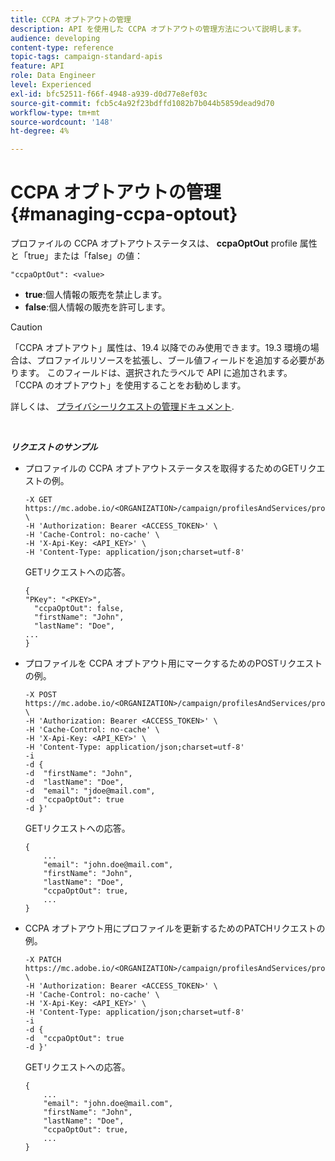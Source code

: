 ```yaml
---
title: CCPA オプトアウトの管理
description: API を使用した CCPA オプトアウトの管理方法について説明します。
audience: developing
content-type: reference
topic-tags: campaign-standard-apis
feature: API
role: Data Engineer
level: Experienced
exl-id: bfc52511-f66f-4948-a939-d0d77e8ef03c
source-git-commit: fcb5c4a92f23bdffd1082b7b044b5859dead9d70
workflow-type: tm+mt
source-wordcount: '148'
ht-degree: 4%

---
```


# CCPA オプトアウトの管理 {#managing-ccpa-optout}

プロファイルの CCPA オプトアウトステータスは、 **ccpaOptOut** profile 属性と「true」または「false」の値：

`"ccpaOptOut": <value>`

* **true**:個人情報の販売を禁止します。
* **false**:個人情報の販売を許可します。

>[!CAUTION]
>
>「CCPA オプトアウト」属性は、19.4 以降でのみ使用できます。19.3 環境の場合は、プロファイルリソースを拡張し、ブール値フィールドを追加する必要があります。 このフィールドは、選択されたラベルで API に追加されます。 「CCPA のオプトアウト」を使用することをお勧めします。
>
>詳しくは、 [プライバシーリクエストの管理ドキュメント](../../start/using/privacy-requests.md#sale-of-personal-information-ccpa).

<br/>

***リクエストのサンプル***

* プロファイルの CCPA オプトアウトステータスを取得するためのGETリクエストの例。

   ```
   -X GET https://mc.adobe.io/<ORGANIZATION>/campaign/profilesAndServices/profile/<PKEY> \
   -H 'Authorization: Bearer <ACCESS_TOKEN>' \
   -H 'Cache-Control: no-cache' \
   -H 'X-Api-Key: <API_KEY>' \
   -H 'Content-Type: application/json;charset=utf-8'
   ```

   GETリクエストへの応答。

   ```
   {
   "PKey": "<PKEY>",
     "ccpaOptOut": false,
     "firstName": "John",
     "lastName": "Doe",
   ...
   }
   ```

* プロファイルを CCPA オプトアウト用にマークするためのPOSTリクエストの例。

   ```
   -X POST https://mc.adobe.io/<ORGANIZATION>/campaign/profilesAndServices/profile/ \
   -H 'Authorization: Bearer <ACCESS_TOKEN>' \
   -H 'Cache-Control: no-cache' \
   -H 'X-Api-Key: <API_KEY>' \
   -H 'Content-Type: application/json;charset=utf-8'
   -i
   -d {
   -d  "firstName": "John",
   -d  "lastName": "Doe",
   -d  "email": "jdoe@mail.com",
   -d  "ccpaOptOut": true
   -d }'
   ```

   GETリクエストへの応答。

   ```
   {
       ...
       "email": "john.doe@mail.com",
       "firstName": "John",
       "lastName": "Doe",
       "ccpaOptOut": true,
       ...
   }
   ```

* CCPA オプトアウト用にプロファイルを更新するためのPATCHリクエストの例。

   ```
   -X PATCH https://mc.adobe.io/<ORGANIZATION>/campaign/profilesAndServices/profile/<PKEY> \
   -H 'Authorization: Bearer <ACCESS_TOKEN>' \
   -H 'Cache-Control: no-cache' \
   -H 'X-Api-Key: <API_KEY>' \
   -H 'Content-Type: application/json;charset=utf-8'
   -i
   -d {
   -d  "ccpaOptOut": true
   -d }'
   ```

   GETリクエストへの応答。

   ```
   {
       ...
       "email": "john.doe@mail.com",
       "firstName": "John",
       "lastName": "Doe",
       "ccpaOptOut": true,
       ...
   }
   ```
